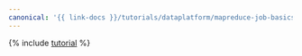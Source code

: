 ```yaml
---
canonical: '{{ link-docs }}/tutorials/dataplatform/mapreduce-job-basics'
---
```


{% include [tutorial](../../_tutorials/dataplatform/data-processing/mapreduce-job-basics.md) %}
